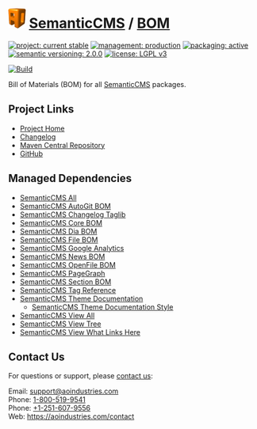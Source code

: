 # [<img src="ao-logo.png" alt="AO Logo" width="35" height="40">](https://github.com/aoindustries) [SemanticCMS](https://github.com/aoindustries/semanticcms) / [BOM](https://github.com/aoindustries/semanticcms-bom)

[![project: current stable](https://semanticcms.com/ao-badges/project-current-stable.svg)](https://aoindustries.com/life-cycle#project-current-stable)
[![management: production](https://semanticcms.com/ao-badges/management-production.svg)](https://aoindustries.com/life-cycle#management-production)
[![packaging: active](https://semanticcms.com/ao-badges/packaging-active.svg)](https://aoindustries.com/life-cycle#packaging-active)  
[![semantic versioning: 2.0.0](https://semanticcms.com/ao-badges/semver-2.0.0.svg)](http://semver.org/spec/v2.0.0.html)
[![license: LGPL v3](https://semanticcms.com/ao-badges/license-lgpl-3.0.svg)](https://www.gnu.org/licenses/lgpl-3.0)

[![Build](https://github.com/aoindustries/semanticcms-bom/workflows/Build/badge.svg?branch=1.x)](https://github.com/aoindustries/semanticcms-bom/actions?query=workflow%3ABuild)

Bill of Materials (BOM) for all [SemanticCMS](https://github.com/aoindustries/semanticcms) packages.

## Project Links
* [Project Home](https://semanticcms.com/bom/)
* [Changelog](https://semanticcms.com/bom/changelog)
* [Maven Central Repository](https://search.maven.org/artifact/com.semanticcms/semanticcms-bom)
* [GitHub](https://github.com/aoindustries/semanticcms-bom)

## Managed Dependencies
* [SemanticCMS All](https://github.com/aoindustries/semanticcms-all)
* [SemanticCMS AutoGit BOM](https://github.com/aoindustries/semanticcms-autogit-bom)
* [SemanticCMS Changelog Taglib](https://github.com/aoindustries/semanticcms-changelog-taglib)
* [SemanticCMS Core BOM](https://github.com/aoindustries/semanticcms-core-bom)
* [SemanticCMS Dia BOM](https://github.com/aoindustries/semanticcms-dia-bom)
* [SemanticCMS File BOM](https://github.com/aoindustries/semanticcms-file-bom)
* [SemanticCMS Google Analytics](https://github.com/aoindustries/semanticcms-google-analytics)
* [SemanticCMS News BOM](https://github.com/aoindustries/semanticcms-news-bom)
* [SemanticCMS OpenFile BOM](https://github.com/aoindustries/semanticcms-openfile-bom)
* [SemanticCMS PageGraph](https://github.com/aoindustries/semanticcms-pagegraph)
* [SemanticCMS Section BOM](https://github.com/aoindustries/semanticcms-section-bom)
* [SemanticCMS Tag Reference](https://github.com/aoindustries/semanticcms-tag-reference)
* [SemanticCMS Theme Documentation](https://github.com/aoindustries/semanticcms-theme-documentation)
    * [SemanticCMS Theme Documentation Style](https://github.com/aoindustries/semanticcms-theme-documentation-style)
* [SemanticCMS View All](https://github.com/aoindustries/semanticcms-view-all)
* [SemanticCMS View Tree](https://github.com/aoindustries/semanticcms-view-tree)
* [SemanticCMS View What Links Here](https://github.com/aoindustries/semanticcms-view-what-links-here)

## Contact Us
For questions or support, please [contact us](https://aoindustries.com/contact):

Email: [support@aoindustries.com](mailto:support@aoindustries.com)  
Phone: [1-800-519-9541](tel:1-800-519-9541)  
Phone: [+1-251-607-9556](tel:+1-251-607-9556)  
Web: https://aoindustries.com/contact
